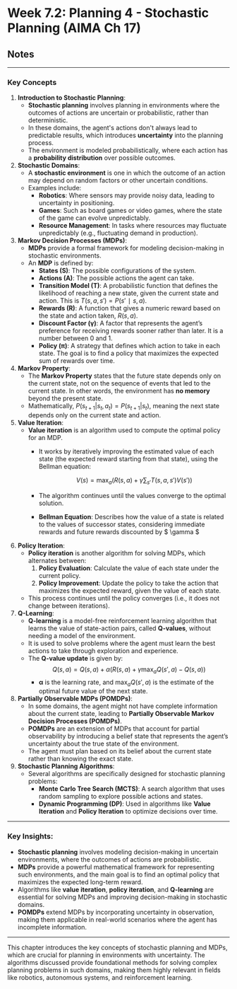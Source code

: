 # Week 7.2: Planning 4 - Stochastic Planning (AIMA Ch 17)
## Notes
---

### **Key Concepts**

1. **Introduction to Stochastic Planning**:
    - **Stochastic planning** involves planning in environments where the outcomes of actions are uncertain or probabilistic, rather than deterministic.
    - In these domains, the agent's actions don't always lead to predictable results, which introduces **uncertainty** into the planning process.
    - The environment is modeled probabilistically, where each action has a **probability distribution** over possible outcomes.
2. **Stochastic Domains**:
    - A **stochastic environment** is one in which the outcome of an action may depend on random factors or other uncertain conditions.
    - Examples include:
        - **Robotics**: Where sensors may provide noisy data, leading to uncertainty in positioning.
        - **Games**: Such as board games or video games, where the state of the game can evolve unpredictably.
        - **Resource Management**: In tasks where resources may fluctuate unpredictably (e.g., fluctuating demand in production).
3. **Markov Decision Processes (MDPs)**:
    - **MDPs** provide a formal framework for modeling decision-making in stochastic environments.
    - An **MDP** is defined by:
        - **States (S)**: The possible configurations of the system.
        - **Actions (A)**: The possible actions the agent can take.
        - **Transition Model (T)**: A probabilistic function that defines the likelihood of reaching a new state, given the current state and action. This is $T(s,a,s′)=P(s′∣s,a)$.
        - **Rewards (R)**: A function that gives a numeric reward based on the state and action taken, $R(s,a)$.
        - **Discount Factor (γ)**: A factor that represents the agent’s preference for receiving rewards sooner rather than later. It is a number between 0 and 1.
        - **Policy (π)**: A strategy that defines which action to take in each state. The goal is to find a policy that maximizes the expected sum of rewards over time.
4. **Markov Property**:
    - The **Markov Property** states that the future state depends only on the current state, not on the sequence of events that led to the current state. In other words, the environment has **no memory** beyond the present state.
    - Mathematically, $P(s_{t+1} | s_t, a_t) = P(s_{t+1} | s_t)$, meaning the next state depends only on the current state and action.
5. **Value Iteration**:
    - **Value iteration** is an algorithm used to compute the optimal policy for an MDP.
        - It works by iteratively improving the estimated value of each state (the expected reward starting from that state), using the Bellman equation:
            
            $$V(s) = \max_a \left( R(s, a) + \gamma \sum_{s'} T(s, a, s') V(s') \right)$$
            
        - The algorithm continues until the values converge to the optimal solution.
        - **Bellman Equation**: Describes how the value of a state is related to the values of successor states, considering immediate rewards and future rewards discounted by $ \gamma $
6. **Policy Iteration**:
    - **Policy iteration** is another algorithm for solving MDPs, which alternates between:
        1. **Policy Evaluation**: Calculate the value of each state under the current policy.
        2. **Policy Improvement**: Update the policy to take the action that maximizes the expected reward, given the value of each state.
    - This process continues until the policy converges (i.e., it does not change between iterations).
7. **Q-Learning**:
    - **Q-learning** is a model-free reinforcement learning algorithm that learns the value of state-action pairs, called **Q-values**, without needing a model of the environment.
    - It is used to solve problems where the agent must learn the best actions to take through exploration and experience.
    - The **Q-value update** is given by:
    $$Q(s, a) = Q(s, a) + \alpha \left( R(s, a) + \gamma \max_a Q(s', a) - Q(s, a) \right)$$
        - **α** is the learning rate, and $\max_a Q(s', a)$ is the estimate of the optimal future value of the next state.
8. **Partially Observable MDPs (POMDPs)**:
    - In some domains, the agent might not have complete information about the current state, leading to **Partially Observable Markov Decision Processes (POMDPs)**.
    - **POMDPs** are an extension of MDPs that account for partial observability by introducing a belief state that represents the agent’s uncertainty about the true state of the environment.
    - The agent must plan based on its belief about the current state rather than knowing the exact state.
9. **Stochastic Planning Algorithms**:
    - Several algorithms are specifically designed for stochastic planning problems:
        - **Monte Carlo Tree Search (MCTS)**: A search algorithm that uses random sampling to explore possible actions and states.
        - **Dynamic Programming (DP)**: Used in algorithms like **Value Iteration** and **Policy Iteration** to optimize decisions over time.

---

### **Key Insights**:

- **Stochastic planning** involves modeling decision-making in uncertain environments, where the outcomes of actions are probabilistic.
- **MDPs** provide a powerful mathematical framework for representing such environments, and the main goal is to find an optimal policy that maximizes the expected long-term reward.
- Algorithms like **value iteration**, **policy iteration**, and **Q-learning** are essential for solving MDPs and improving decision-making in stochastic domains.
- **POMDPs** extend MDPs by incorporating uncertainty in observation, making them applicable in real-world scenarios where the agent has incomplete information.

---

This chapter introduces the key concepts of stochastic planning and MDPs, which are crucial for planning in environments with uncertainty. The algorithms discussed provide foundational methods for solving complex planning problems in such domains, making them highly relevant in fields like robotics, autonomous systems, and reinforcement learning.
